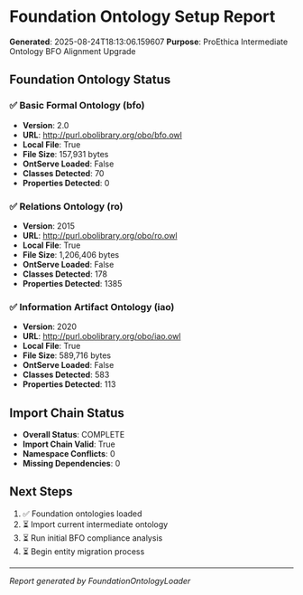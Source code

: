 # Foundation Ontology Setup Report
**Generated**: 2025-08-24T18:13:06.159607
**Purpose**: ProEthica Intermediate Ontology BFO Alignment Upgrade

## Foundation Ontology Status

### ✅ Basic Formal Ontology (bfo)
- **Version**: 2.0
- **URL**: http://purl.obolibrary.org/obo/bfo.owl
- **Local File**: True
- **File Size**: 157,931 bytes
- **OntServe Loaded**: False
- **Classes Detected**: 70
- **Properties Detected**: 0

### ✅ Relations Ontology (ro)
- **Version**: 2015
- **URL**: http://purl.obolibrary.org/obo/ro.owl
- **Local File**: True
- **File Size**: 1,206,406 bytes
- **OntServe Loaded**: False
- **Classes Detected**: 178
- **Properties Detected**: 1385

### ✅ Information Artifact Ontology (iao)
- **Version**: 2020
- **URL**: http://purl.obolibrary.org/obo/iao.owl
- **Local File**: True
- **File Size**: 589,716 bytes
- **OntServe Loaded**: False
- **Classes Detected**: 583
- **Properties Detected**: 113

## Import Chain Status
- **Overall Status**: COMPLETE
- **Import Chain Valid**: True
- **Namespace Conflicts**: 0
- **Missing Dependencies**: 0

## Next Steps
1. ✅ Foundation ontologies loaded
2. ⏳ Import current intermediate ontology
3. ⏳ Run initial BFO compliance analysis
4. ⏳ Begin entity migration process

---
*Report generated by FoundationOntologyLoader*